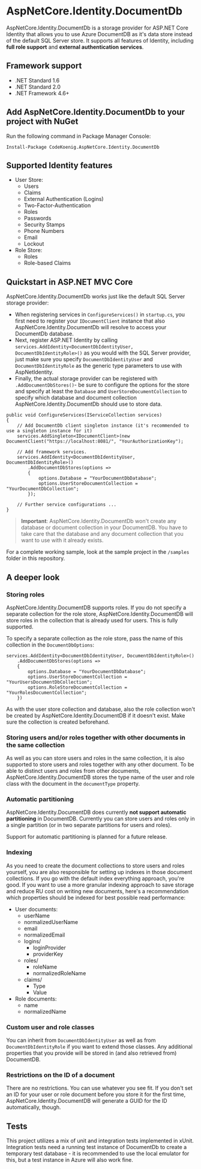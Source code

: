 # AspNetCore.Identity.DocumentDb

AspNetCore.Identity.DocumentDb is a storage provider for ASP.NET Core Identity that allows you to use Azure DocumentDB
as it's data store instead of the default SQL Server store. It supports all features of Identity, including **full role
support** and **external authentication services**.

## Framework support

* .NET Standard 1.6
* .NET Standard 2.0
* .NET Framework 4.6+

## Add AspNetCore.Identity.DocumentDb to your project with NuGet

Run the following command in Package Manager Console:

```shell
Install-Package CodeKoenig.AspNetCore.Identity.DocumentDb
```

## Supported Identity features

* User Store:
  * Users
  * Claims
  * External Authentication (Logins)
  * Two-Factor-Authentication
  * Roles
  * Passwords
  * Security Stamps
  * Phone Numbers
  * Email
  * Lockout
* Role Store:
  * Roles
  * Role-based Claims

## Quickstart in ASP.NET MVC Core

AspNetCore.Identity.DocumentDb works just like the default SQL Server storage provider:

* When registering services in `ConfigureServices()` in `startup.cs`, you first need to register your `IDocumentClient`
  instance that also AspNetCore.Identity.DocumentDb will resolve to access your DocumentDb database.
* Next, register ASP.NET Identity by calling `services.AddIdentity<DocumentDbIdentityUser, DocumentDbIdentityRole>()`
  as you would with the SQL Server provider, just make sure you specify `DocumentDbIdentityUser` and `DocumentDbIdentityRole`
  as the generic type parameters to use with AspNetIdentity.
* Finally, the actual storage provider can be registered with `.AddDocumentDbStores()`- be sure to configure the options
  for the store and specify at least the `Database` and `UserStoreDocumentCollection` to specify which database
  and document collection AspNetCore.Identity.DocumentDb should use to store data.

```CSharp
public void ConfigureServices(IServiceCollection services)
{
    // Add DocumentDb client singleton instance (it's recommended to use a singleton instance for it)
    services.AddSingleton<IDocumentClient>(new DocumentClient("https://localhost:8081/", "YourAuthorizationKey");

    // Add framework services.
    services.AddIdentity<DocumentDbIdentityUser, DocumentDbIdentityRole>()
        .AddDocumentDbStores(options =>
        {
            options.Database = "YourDocumentDbDatabase";
            options.UserStoreDocumentCollection = "YourDocumentDbCollection";
        });

    // Further service configurations ...
}
```

> **Important**: AspNetCore.Identity.DocumentDb won't create any database or document collection
> in your DocumentDB. You have to take care that the database and any document collection that you
> want to use with it already exists.

For a complete working sample, look at the sample project in the `/samples` folder in this repository.

## A deeper look

### Storing roles

AspNetCore.Identity.DocumentDB supports roles. If you do not specify a separate collection for the role
store, AspNetCore.Identity.DocumentDB will store roles in the collection that is already used for users.
This is fully supported.

To specify a separate collection as the role store, pass the name of this collection in the `DocumentDbOptions`:

```CSharp
services.AddIdentity<DocumentDbIdentityUser, DocumentDbIdentityRole>()
    .AddDocumentDbStores(options =>
    {
        options.Database = "YourDocumentDbDatabase";
        options.UserStoreDocumentCollection = "YourUsersDocumentDbCollection";
        options.RoleStoreDocumentCollection = "YourRolesDocumentCollection";
    })
```

As with the user store collection and database, also the role collection won't be created by
AspNetCore.Identity.DocumentDB if it doesn't exist. Make sure the collection is created beforehand.

### Storing users and/or roles together with other documents in the same collection

As well as you can store users and roles in the same collection, it is also supported to store
users and roles together with any other document. To be able to distinct users and roles from other
documents, AspNetCore.Identity.DocumentDB stores the type name of the user and role class with the
document in the `documentType` property.

### Automatic partitioning

AspNetCore.Identity.DocumentDB does currently **not support automatic partitioning** in DocumentDB.
Currently you can store users and roles only in a single partition (or in two separate partitions for
users and roles).

Support for automatic partitioning is planned for a future release.

### Indexing

As you need to create the document collections to store users and roles yourself, you are also responsible
for setting up indexes in those document collections. If you go with the default index everything approach,
you're good. If you want to use a more granular indexing approach to save storage and reduce RU cost on
writing new documents, here's a recommendation which properties should be indexed for best possible read
performance:

* User documents:
  * userName
  * normalizedUserName
  * email
  * normalizedEmail
  * logins/
    * loginProvider
    * providerKey
  * roles/
    * roleName
    * normalizedRoleName
  * claims/
    * Type
    * Value
* Role documents:
  * name
  * normalizedName

### Custom user and role classes

You can inherit from `DocumentDbIdentityUser` as well as from `DocumentDbIdentityRole` if you want to
extend those classes. Any additional properties that you provide will be stored in (and also retrieved from)
DocumentDB.

### Restrictions on the ID of a document

There are no restrictions. You can use whatever you see fit. If you don't set an ID for your user or
role document before you store it for the first time, AspNetCore.Identity.DocumentDB will generate a
GUID for the ID automatically, though.

## Tests

This project utilizes a mix of unit and integration tests implemented in xUnit. Integration tests need
a running test instance of DocumentDb to create a temporary test database - it is recommended to use the local
emulator for this, but a test instance in Azure will also work fine.
